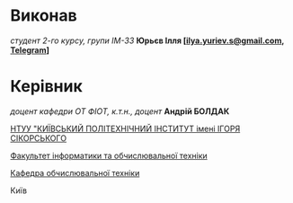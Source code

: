 # Виконав

*студент 2-го курсу, групи ІМ-33*<span padding-right:5em></span> **Юрьєв Ілля [ilya.yuriev.s@gmail.com, [Telegram](https://t.me/ilya_yuriev)]**

# Керівник

*доцент кафедри ОТ ФІОТ, к.т.н., доцент*<span padding-right:5em></span> **Андрій БОЛДАК**

[НТУУ "КИЇВСЬКИЙ ПОЛІТЕХНІЧНИЙ ІНСТИТУТ імені ІГОРЯ СІКОРСЬКОГО](https://kpi.ua/)

[Факультет інформатики та обчислювальної техніки](https://fiot.kpi.ua/)

[Кафедра обчислювальної техніки](https://comsys.kpi.ua/)

Київ